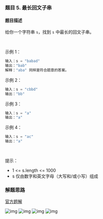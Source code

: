 ### 题目 5. 最长回文子串
#### 题目描述
给你一个字符串 `s`，找到 `s` 中最长的回文子串。

 

示例 1：

```js
输入：s = "babad"
输出："bab"
解释："aba" 同样是符合题意的答案。
```
示例 2：

```js
输入：s = "cbbd"
输出："bb"
```
示例 3：

```js
输入：s = "a"
输出："a"
```
示例 4：

```js
输入：s = "ac"
输出："a"
```
 

提示：

- 1 <= s.length <= 1000
- s 仅由数字和英文字母（大写和/或小写）组成
### 解题思路
[官方题解](https://leetcode-cn.com/problems/longest-palindromic-substring/solution/zui-chang-hui-wen-zi-chuan-by-leetcode-solution/)

![img](5-1.png)
![img](5-2.png)
![img](5-3.png)
![img](5-4.png)